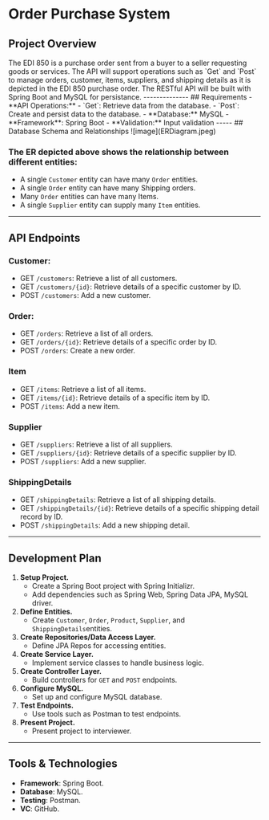 # Order Purchase System

## Project Overview
<p>The EDI 850 is a purchase order sent from a buyer to a seller requesting goods or services. 
The API will support operations such as `Get` and `Post` to manage orders,
customer, items, suppliers, and shipping details as it is depicted in the EDI 850 purchase order.
The RESTful API will be built with Spring Boot and MySQL for persistance.
--------------
## Requirements
 - **API Operations:**
   - `Get`: Retrieve data from the database.
   - `Post`: Create and persist data to the database.
 - **Database:** MySQL
 - **Framework**: Spring Boot
 - **Validation:** Input validation
-----
## Database Schema and Relationships
 ![image](ERDiagram.jpeg)

### The ER depicted above shows the relationship between different entities:
- A single `Customer` entity can have many `Order` entities.
- A single `Order` entity can have many Shipping orders.
- Many `Order` entities can have many Items.
- A single `Supplier` entity can supply many `Item` entities.
-----
## API Endpoints

### Customer:

- GET `/customers`: Retrieve a list of all customers.
- GET `/customers/{id}`: Retrieve details of a specific customer by ID.
- POST `/customers`: Add a new customer.

### Order:
- GET `/orders`: Retrieve a list of all orders.
- GET `/orders/{id}`: Retrieve details of a specific order by ID.
- POST `/orders`: Create a new order.

### Item

- GET `/items`: Retrieve a list of all items.
- GET `/items/{id}`: Retrieve details of a specific item by ID.
- POST `/items`: Add a new item.

### Supplier

- GET `/suppliers`: Retrieve a list of all suppliers.
- GET `/suppliers/{id}`: Retrieve details of a specific supplier by ID.
- POST `/suppliers`: Add a new supplier.

### ShippingDetails

- GET `/shippingDetails`: Retrieve a list of all shipping details.
- GET `/shippingDetails/{id}`: Retrieve details of a specific shipping detail record by ID.
- POST `/shippingDetails`: Add a new shipping detail.
----
##  Development Plan

1. **Setup Project.**
   - Create a Spring Boot project with Spring Initializr.
   - Add dependencies such as Spring Web, Spring Data JPA, MySQL driver.
2. **Define Entities.**
   - Create `Customer`, `Order`, `Product`, `Supplier`, and `ShippingDetails`entities.
3. **Create Repositories/Data Access Layer.**
   - Define JPA Repos for accessing entities.
4. **Create Service Layer.**
   - Implement service classes to handle business logic.
5. **Create Controller Layer.**
   - Build controllers for `GET` and `POST` endpoints.
6. **Configure MySQL.**
   - Set up and configure MySQL database.
7. **Test Endpoints.**
   - Use tools such as Postman to test endpoints.
8. **Present Project.**
   - Present project to interviewer.
---
## Tools & Technologies
 - **Framework**: Spring Boot.
 - **Database**: MySQL.
 - **Testing**: Postman.
 - **VC**: GitHub.
